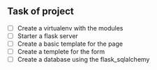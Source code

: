 ## Task of project

- [ ] Create a virtualenv with the modules
- [ ] Starter a flask server
- [ ] Create a basic template for the page
- [ ] Create a templete for the form
- [ ] Create a database using the flask_sqlalchemy
